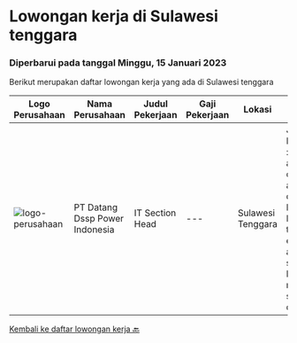 
  # Lowongan kerja di Sulawesi tenggara

  ### Diperbarui pada tanggal Minggu, 15 Januari 2023

  Berikut merupakan daftar lowongan kerja yang ada di Sulawesi tenggara

  |Logo Perusahaan | Nama Perusahaan | Judul Pekerjaan | Gaji Pekerjaan | Lokasi | Deskripsi | Tanggal diunggah | Pranala |
  | -------------- | --------------- | --------------- | --------- | --------- | -------------- | ------- | ----------- |
  |![logo-perusahaan](https://image-service-cdn.seek.com.au/b7f7cd1fe24cb04b86fe1555d5d18f486cc0892d/ee4dce1061f3f616224767ad58cb2fc751b8d2dc)|PT Datang Dssp Power Indonesia|IT Section Head|---|Sulawesi Tenggara|Job Description : Observe all operation activity IT devices on IPP Kendari-3 to operate efficient and smooth. Monitoring network service devices &amp;...|Jumat, 13 Januari 2023|https://www.jobstreet.co.id/id/job/it-section-head-4181429?token=0~7e468c58-a1ad-4224-9af6-db68e2f7e9e2&sectionRank=1&jobId=jobstreet-id-job-4181429|


  [Kembali ke daftar lowongan kerja 🔙](../README.md#daftar-lowongan-kerja)
  